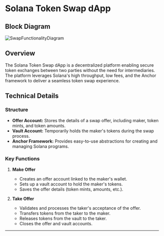 # Solana Token Swap dApp

## Block Diagram 

![SwapFunctionalityDiagram](https://github.com/user-attachments/assets/492e8250-fc43-4a19-8709-737d40f07bb6)


## Overview
The Solana Token Swap dApp is a decentralized platform enabling secure token exchanges between two parties without the need for intermediaries. The platform leverages Solana's high throughput, low fees, and the Anchor framework to deliver a seamless token swap experience.

## Technical Details

### Structure
- **Offer Account:** Stores the details of a swap offer, including maker, token mints, and token amounts.
- **Vault Account:** Temporarily holds the maker's tokens during the swap process.
- **Anchor Framework:** Provides easy-to-use abstractions for creating and managing Solana programs.

### Key Functions
1. **Make Offer**
   - Creates an offer account linked to the maker's wallet.
   - Sets up a vault account to hold the maker's tokens.
   - Saves the offer details (token mints, amounts, etc.).
   
2. **Take Offer**
   - Validates and processes the taker's acceptance of the offer.
   - Transfers tokens from the taker to the maker.
   - Releases tokens from the vault to the taker.
   - Closes the offer and vault accounts.

---
